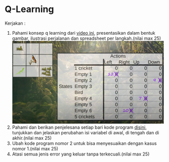 # Q-Learning

Kerjakan :
1. Pahami konsep q learning dari [video ini](https://www.youtube.com/watch?v=qhRNvCVVJaA&ab_channel=deeplizard), presentasikan dalam bentuk gambar, ilustrasi perjalanan dan spreadsheet per langkah.(nilai max 25)  
![alt text](image.png)  
2. Pahami dan berikan penjelesana setiap bari kode program [disini](https://github.com/mymyid/qpy), tunjukkan dan jelaskan perubahan isi variabel di awal, di tengah dan di akhir.(nilai max 25)
3. Ubah kode program nomor 2 untuk bisa menyesuaikan dengan kasus nomor 1.(nilai max 25)
4. Atasi semua jenis error yang keluar tanpa terkecuali.(nilai max 25)
